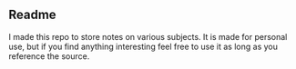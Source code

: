 ## Readme

I made this repo to store notes on various subjects. It is made for personal
use, but if you find anything interesting feel free to use it as long as
you reference the source.
